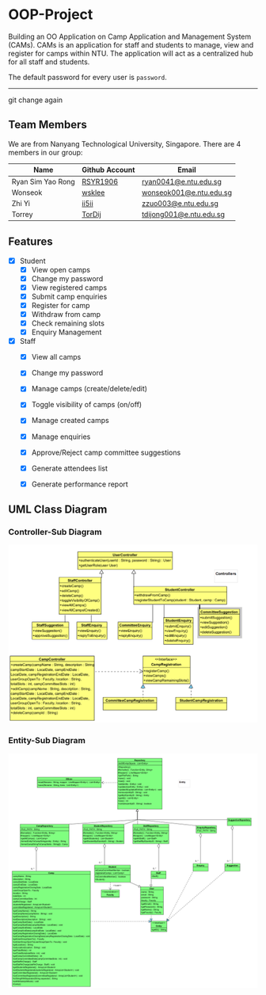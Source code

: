 # OOP-Project
Building an OO Application on Camp Application and Management System (CAMs). CAMs is an application for staff and students to manage, view and register for camps within NTU. The application will act as a centralized hub for all staff and students.

The default password for every user is `password`.

---

git change again

## Team Members

We are from Nanyang Technological University, Singapore. There are 4 members in our group:

| Name              | Github Account                                  | Email                                                     |
|-------------------|-------------------------------------------------|-----------------------------------------------------------|
| Ryan Sim Yao Rong | [RSYR1906](https://github.com/RSYR1906)| [ryan0041@e.ntu.edu.sg](mailto:ryan0041@e.ntu.edu.sg)     |
| Wonseok           | [wsklee](https://github.com/wsklee) | [wonseok001@e.ntu.edu.sg](mailto:@e.ntu.edu.sg)           |
| Zhi Yi            | [ii5ii](https://github.com/ii5ii) | [zzuo003@e.ntu.edu.sg](mailto:@e.ntu.edu.sg)              |
| Torrey            | [TorDij](https://github.com/TorDij)   | [tdijong001@e.ntu.edu.sg](mailto:tdijong001@e.ntu.edu.sg) |


## Features

- [x] Student
  - [x] View open camps
  - [x] Change my password
  - [x] View registered camps
  - [x] Submit camp enquiries
  - [x] Register for camp
  - [x] Withdraw from camp
  - [x] Check remaining slots
  - [x] Enquiry Management
        
- [x] Staff
  - [x] View all camps
  - [x] Change my password
  - [x] Manage camps (create/delete/edit)
  - [x] Toggle visibility of camps (on/off)
  - [x] Manage created camps
  - [x] Manage enquiries 
  - [x] Approve/Reject camp committee suggestions
  - [x] Generate attendees list
  - [x] Generate performance report


## UML Class Diagram

### Controller-Sub Diagram
![Controller Sub-Diagram](UMLDiagram/Controller.png)

### Entity-Sub Diagram
![Entity Sub-Diagram](UMLDiagram/Entity.png)
